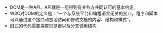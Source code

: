 - DOM是一种API。API就是一组得到有关各方共同认可的基本约定。
- W3C对DOM的定义是：“一个与系统平台和编程语言无关的接口，程序和脚本可以通过这个接口动态地访问和修改文档的内容、结构和样式”。
- 旧式的代码需要探查浏览器以及分支调用结构